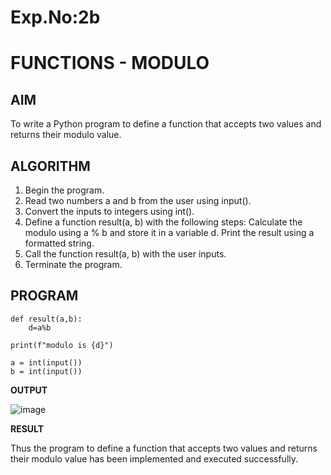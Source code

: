 # Exp.No:2b  
# FUNCTIONS - MODULO

## AIM 

To write a Python program to define a function that accepts two values and returns their modulo value.

## ALGORITHM

1. Begin the program.
2. Read two numbers a and b from the user using input().
3. Convert the inputs to integers using int().
4. Define a function result(a, b) with the following steps:
    Calculate the modulo using a % b and store it in a variable d.
    Print the result using a formatted string.
5. Call the function result(a, b) with the user inputs.
6. Terminate the program.


## PROGRAM
```
def result(a,b):
    d=a%b
    
print(f"modulo is {d}")

a = int(input())
b = int(input())
```


**OUTPUT**

![image](https://github.com/user-attachments/assets/a37a274a-3f99-4f27-b56e-cb9acab97e7e)


**RESULT**

Thus the program to define a function that accepts two values and returns their modulo value has been implemented and executed successfully.
